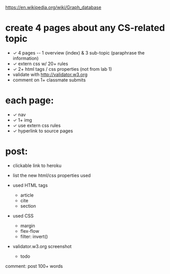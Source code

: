 https://en.wikipedia.org/wiki/Graph_database

# create 4 pages about any CS-related topic

- ✓ 4 pages -- 1 overview (index) & 3 sub-topic (paraphrase the information)
- ✓ extern css w/ 20+ rules
- ✓ 2+ html tags / css properties (not from lab 1) 
- validate with <http://validator.w3.org> 
- comment on 1+ classmate submits 

# each page:

- ✓ nav 
- ✓ 1+ img
- ✓ use extern css rules
- ✓ hyperlink to source pages

# post:

- clickable link to heroku
- list the new html/css properties used
- used HTML tags
    - article
    - cite
    - section
- used CSS
    - margin
    - flex-flow
    - filter: invert()

- validator.w3.org screenshot
    - todo


comment:
post 100+ words